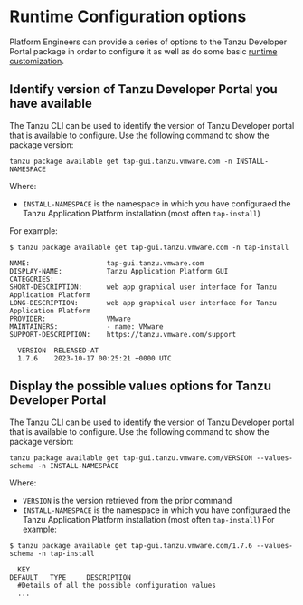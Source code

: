 # Runtime Configuration options

Platform Engineers can provide a series of options to the Tanzu Developer Portal package in order to configure it as well as do some basic [runtime customization](./customize/customize-portal.hbs.md).

## <a id="identify"></a> Identify version of Tanzu Developer Portal you have available

The Tanzu CLI can be used to identify the version of Tanzu Developer portal that is available to configure. Use the following command to show the package version:
```
tanzu package available get tap-gui.tanzu.vmware.com -n INSTALL-NAMESPACE
```

Where:

- `INSTALL-NAMESPACE` is the namespace in which you have configuraed the Tanzu Application Platform installation (most often `tap-install`)

For example:

```shell
$ tanzu package available get tap-gui.tanzu.vmware.com -n tap-install

NAME:                   tap-gui.tanzu.vmware.com
DISPLAY-NAME:           Tanzu Application Platform GUI
CATEGORIES:             
SHORT-DESCRIPTION:      web app graphical user interface for Tanzu Application Platform
LONG-DESCRIPTION:       web app graphical user interface for Tanzu Application Platform
PROVIDER:               VMware
MAINTAINERS:            - name: VMware
SUPPORT-DESCRIPTION:    https://tanzu.vmware.com/support

  VERSION  RELEASED-AT                    
  1.7.6    2023-10-17 00:25:21 +0000 UTC  
```

## <a id="values-schema"></a> Display the possible values options for Tanzu Developer Portal

The Tanzu CLI can be used to identify the version of Tanzu Developer portal that is available to configure. Use the following command to show the package version:
```
tanzu package available get tap-gui.tanzu.vmware.com/VERSION --values-schema -n INSTALL-NAMESPACE
```

Where:

- `VERSION` is the version retrieved from the prior command
- `INSTALL-NAMESPACE` is the namespace in which you have configuraed the Tanzu Application Platform installation (most often `tap-install`)
For example:

```shell
$ tanzu package available get tap-gui.tanzu.vmware.com/1.7.6 --values-schema -n tap-install

  KEY                                                                 DEFAULT   TYPE     DESCRIPTION   
  #Details of all the possible configuration values
  ...
```